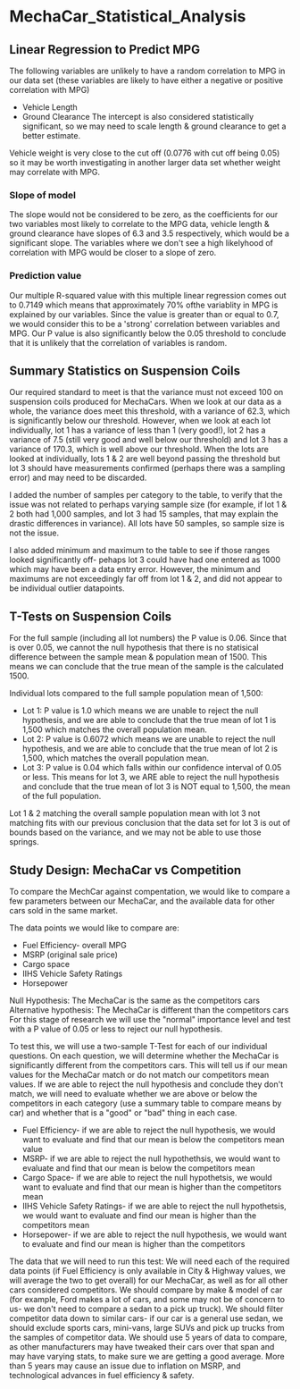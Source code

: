 # MechaCar_Statistical_Analysis

## Linear Regression to Predict MPG
The following variables are unlikely to have a random correlation to MPG in our data set (these variables are likely to have either a negative or positive correlation with MPG)
 - Vehicle Length
 - Ground Clearance
The intercept is also considered statistically significant, so we may need to scale length & ground clearance to get a better estimate. 

Vehicle weight is very close to the cut off (0.0776 with cut off being 0.05) so it may be worth investigating in another larger data set whether weight may correlate with MPG. 

### Slope of model
The slope would not be considered to be zero, as the coefficients for our two variables most likely to correlate to the MPG data, vehicle length & ground clearance have slopes of 6.3 and 3.5 respectively, which would be a significant slope. The variables where we don't see a high likelyhood of correlation with MPG would be closer to a slope of zero. 

### Prediction value
Our multiple R-squared value with this multiple linear regression comes out to 0.7149 which means that approximately 70% ofthe variablity in MPG is explained by our variables. Since the value is greater than or equal to 0.7, we would consider this to be a 'strong' correlation between variables and MPG. Our P value is also significantly below the 0.05 threshold to conclude that it is unlikely that the correlation of variables is random. 

## Summary Statistics on Suspension Coils
Our required standard to meet is that the variance must not exceed 100 on suspension coils produced for MechaCars. When we look at our data as a whole, the variance does meet this threshold, with a variance of 62.3, which is significantly below our threshold. However, when we look at each lot individually, lot 1 has a variance of less than 1 (very good!), lot 2 has a variance of 7.5 (still very good and well below our threshold) 
and lot 3 has a variance of 170.3, which is well above our threshold. When the lots are looked at individually, lots 1 & 2 are well beyond passing the threshold but lot 3 should have measurements confirmed (perhaps there was a sampling error) and may need to be discarded. 

I added the number of samples per category to the table, to verify that the issue was not related to perhaps varying sample size (for example, if lot 1 & 2 both had 1,000 samples, and lot 3 had 15 samples, that may explain the drastic differences in variance). All lots have 50 samples, so sample size is not the issue. 

I also added minimum and maximum to the table to see if those ranges looked significantly off- pehaps lot 3 could have had one entered as 1000 which may have been a data entry error. However, the minimum and maximums are not exceedingly far off from lot 1 & 2, and did not appear to be individual outlier datapoints. 

## T-Tests on Suspension Coils

For the full sample (including all lot numbers) the P value is 0.06. Since that is over 0.05, we cannot the null hypothesis that there is no statisical difference between the sample mean & population mean of 1500. This means we can conclude that the true mean of the sample is the calculated 1500.

Individual lots compared to the full sample population mean of 1,500:
 - Lot 1: P value is 1.0 which means we are unable to reject the null hypothesis, and we are able to conclude that the true mean of lot 1 is 1,500 which matches the overall population mean.
 - Lot 2: P value is 0.6072 which means we are unable to reject the null hypothesis, and we are able to conclude that the true mean of lot 2 is 1,500, which matches the overall population mean. 
 - Lot 3: P value is 0.04 which falls within our confidence interval of 0.05 or less. This means for lot 3, we ARE able to reject the null hypothesis and conclude that the true mean of lot 3 is NOT equal to 1,500, the mean of the full population. 

Lot 1 & 2 matching the overall sample population mean with lot 3 not matching fits with our previous conclusion that the data set for lot 3 is out of bounds based on the variance, and we may not be able to use those springs. 

## Study Design: MechaCar vs Competition

To compare the MechCar against compentation, we would like to compare a few parameters between our MechaCar, and the available data for other cars sold in the same market. 

The data points we would like to compare are:
 - Fuel Efficiency- overall MPG
 - MSRP (original sale price)
 - Cargo space
 - IIHS Vehicle Safety Ratings
 - Horsepower

Null Hypothesis: The MechaCar is the same as the competitors cars
Alternative hypothesis: The MechaCar is different than the competitors cars
For this stage of research we will use the "normal" importance level and test with a P value of 0.05 or less to reject our null hypothesis. 

To test this, we will use a two-sample T-Test for each of our individual questions. On each question, we will determine whether the MechaCar is significantly different from the competitors cars. This will tell us if our mean values for the MechaCar match or do not match our competitors mean values. If we are able to reject the null hypothesis and conclude they don't match, we will need to evaluate whether we are above or below the competitors in each category (use a summary table to compare means by car)
and whether that is a "good" or "bad" thing in each case. 
 - Fuel Efficiency- if we are able to reject the null hypothesis, we would want to evaluate and find that our mean is below the competitors mean value
 - MSRP- if we are able to reject the null hypothethsis, we would want to evaluate and find that our mean is below the competitors mean
 - Cargo Space- if we are able to reject the null hypothetsis, we would want to evaluate and find that our mean is higher than the competitors mean
 - IIHS Vehicle Safety Ratings- if we are able to reject the null hypothetsis, we would want to evaluate and find our mean is higher than the competitors mean
 - Horsepower- if we are able to reject the null hypothesis, we would want to evaluate and find our mean is higher than the competitors

The data that we will need to run this test: We will need each of the required data points (if Fuel Efficiency is only available in City & Highway values, we will average the two to get overall)
for our MechaCar, as well as for all other cars considered competitors. We should compare by make & model of car (for example, Ford makes a lot of cars, and some may not be of concern to us- we don't need to compare a sedan to a pick up truck). 
We should filter competitor data down to similar cars- if our car is a general use sedan, we should exclude sports cars, mini-vans, large SUVs and pick up trucks from the samples of competitor data. 
We should use 5 years of data to compare, as other manufacturers may have tweaked their cars over that span and may have varying stats, to make sure we are getting a good average. More than 5 years may cause an issue due to 
inflation on MSRP, and technological advances in fuel efficiency & safety. 